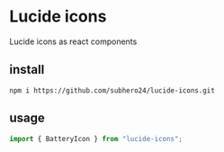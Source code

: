 # Lucide icons

Lucide icons as react components

## install

```
npm i https://github.com/subhero24/lucide-icons.git
```

## usage

```javascript
import { BatteryIcon } from "lucide-icons";
```
